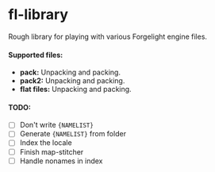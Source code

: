 # fl-library

Rough library for playing with various Forgelight engine files.

#### Supported files:
- **pack:** Unpacking and packing.
- **pack2:** Unpacking and packing.
- **flat files:** Unpacking and packing.

#### TODO:
- [ ] Don't write `{NAMELIST}`
- [ ] Generate `{NAMELIST}` from folder
- [ ] Index the locale
- [ ] Finish map-stitcher
- [ ] Handle nonames in index
